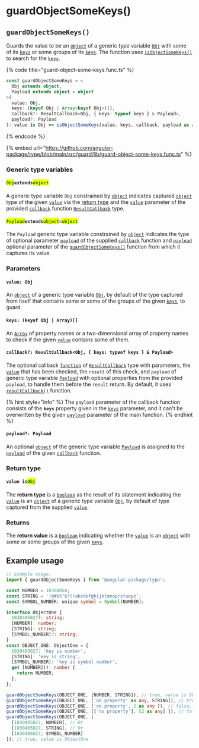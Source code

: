 # guardObjectSomeKeys()

## `guardObjectSomeKeys()`

Guards the value to be an [`object`](https://developer.mozilla.org/en-US/docs/Web/JavaScript/Reference/Global\_Objects/Object) of a generic type variable [`Obj`](guardobjectsomekeys.md#objextendsobject) with some of its [`keys`](guardobjectsomekeys.md#keys-key) or some groups of its [`keys`](guardobjectsomekeys.md#keys-key). The function uses [`isObjectSomeKeys()`](../is/isobjectsomekeys.md) to search for the [`keys`](guardobjectsomekeys.md#keys-key).

{% code title="guard-object-some-keys.func.ts" %}
```typescript
const guardObjectSomeKeys = <
  Obj extends object,
  Payload extends object = object
>(
  value: Obj,
  keys: (keyof Obj | Array<keyof Obj>)[],
  callback?: ResultCallback<Obj, { keys: typeof keys } & Payload>,
  payload?: Payload
): value is Obj => isObjectSomeKeys(value, keys, callback, payload as any);
```
{% endcode %}

{% embed url="https://github.com/angular-package/type/blob/main/src/guard/lib/guard-object-some-keys.func.ts" %}

### Generic type variables

#### <mark style="color:green;">**`Obj`**</mark>**`extends`**<mark style="color:green;">**`object`**</mark>

A generic type variable `Obj` constrained by [`object`](https://developer.mozilla.org/en-US/docs/Web/JavaScript/Reference/Global\_Objects/Object) indicates captured [`object`](https://developer.mozilla.org/en-US/docs/Web/JavaScript/Reference/Global\_Objects/Object) type of the given [`value`](guardobjectsomekeys.md#value-obj) via the [return type](guardobjectsomekeys.md#return-type) and the [`value`](../types/resultcallback.md#value-value) parameter of the provided [`callback`](guardobjectsomekeys.md#callback-resultcallback-less-than-obj-keys-typeof-keys-and-payload-greater-than) function [`ResultCallback`](../types/resultcallback.md) type.

#### <mark style="color:green;">**`Payload`**</mark>**`extends`**<mark style="color:green;">**`object`**</mark>**`=`**<mark style="color:green;">**`object`**</mark>

The `Payload` generic type variable constrained by [`object`](https://www.typescriptlang.org/docs/handbook/basic-types.html#object) indicates the type of optional parameter [`payload`](../types/resultcallback.md#payload-payload) of the supplied [`callback`](guardobjectsomekeys.md#callback-resultcallback-less-than-obj-keys-typeof-keys-and-payload-greater-than) function and [`payload`](guardobjectsomekeys.md#payload-payload) optional parameter of the [`guardObjectSomeKeys()`](guardobjectsomekeys.md#guardobjectsomekeys) function from which it captures its value.

### Parameters

#### `value: Obj`

An [`object`](https://developer.mozilla.org/en-US/docs/Web/JavaScript/Reference/Global\_Objects/Object) of a generic type variable [`Obj`](guardobjectsomekeys.md#objextendsobject), by default of the type captured from itself that contains some or some of the groups of the given [`keys`](guardobjectsomekeys.md#keys-keyof-obj-or-array), to guard.

#### `keys: (keyof Obj | Array)[]`

An [`Array`](https://developer.mozilla.org/en-US/docs/Web/JavaScript/Reference/Global\_Objects/Array) of property names or a two-dimensional array of property names to check if the given [`value`](guardobjectsomekeys.md#value-obj) contains some of them.

#### `callback?: ResultCallback<Obj, { keys: typeof keys } & Payload>`

The optional callback [`function`](https://developer.mozilla.org/en-US/docs/Web/JavaScript/Guide/Functions) of [`ResultCallback`](../types/resultcallback.md) type with parameters, the [`value`](guardobjectsomekeys.md#value-obj) that has been checked, the `result` of this check, and `payload` of generic type variable [`Payload`](guardobjectsomekeys.md#payloadextendsobject-object) with optional properties from the provided `payload`, to handle them before the `result` return. By default, it uses [`resultCallback()`](../helper/resultcallback.md) function.

{% hint style="info" %}
The `payload` parameter of the callback function consists of the **`keys`** property given in the [`keys`](guardobjectsomekeys.md#keys-keyof-obj-or-array) parameter, and it can't be overwritten by the given [`payload`](guardobjectsomekeys.md#payload-payload) parameter of the main function.
{% endhint %}

#### `payload?: Payload`

An optional [`object`](https://developer.mozilla.org/en-US/docs/Web/JavaScript/Reference/Global\_Objects/Object) of the generic type variable [`Payload`](guardobjectsomekeys.md#payloadextendsobject-object) is assigned to the [`payload`](../types/resultcallback.md#payload-payload) of the given [`callback`](guardobjectsomekeys.md#callback-resultcallback-less-than-obj-keys-typeof-keys-and-payload-greater-than) function.

### Return type

#### `value is`<mark style="color:green;">`Obj`</mark>

The **return type** is a [`boolean`](https://www.typescriptlang.org/docs/handbook/basic-types.html#boolean) as the result of its statement indicating the [`value`](guardobjectsomekeys.md#value-obj) is an [`object`](https://www.typescriptlang.org/docs/handbook/basic-types.html#object) of a generic type variable [`Obj`](guardobjectsomekeys.md#objextendsobject), by default of type captured from the supplied [`value`](guardobjectsomekeys.md#value-obj).

### Returns

The **return value** is a [`boolean`](https://developer.mozilla.org/en-US/docs/Web/JavaScript/Reference/Global\_Objects/Boolean) indicating whether the [`value`](guardobjectsomekeys.md#value-obj) is an [`object`](https://developer.mozilla.org/en-US/docs/Web/JavaScript/Reference/Global\_Objects/Object) with some or some groups of the given [`keys`](guardobjectsomekeys.md#keys-keyof-obj-or-array).

## Example usage

```typescript
// Example usage.
import { guardObjectSomeKeys } from '@angular-package/type';

const NUMBER = 10304050;
const STRING = '!@#$%^&*()abcdefghijklmnoprstuwyz';
const SYMBOL_NUMBER: unique symbol = Symbol(NUMBER);

interface ObjectOne {
  1030405027?: string;
  [NUMBER]: number;
  [STRING]: string;
  [SYMBOL_NUMBER]?: string;
}
const OBJECT_ONE: ObjectOne = {
  1030405027: 'key is number',
  [STRING]: 'key is string',
  [SYMBOL_NUMBER]: 'key is symbol number',
  get [NUMBER](): number {
    return NUMBER;
  },
};

guardObjectSomeKeys(OBJECT_ONE, [NUMBER, STRING]), // true, value is ObjectOne
guardObjectSomeKeys(OBJECT_ONE, ['no property' as any, STRING]), // true, value is ObjectOne
guardObjectSomeKeys(OBJECT_ONE, ['no property', 2 as any ]), // false, value is ObjectOne
guardObjectSomeKeys(OBJECT_ONE, [['no property'], [2 as any] ]), // false, value is ObjectOne
guardObjectSomeKeys(OBJECT_ONE, [
  [1030405027, NUMBER], // Or
  [1030405027, STRING], // Or
  [1030405027, SYMBOL_NUMBER]
]); // true, value is ObjectOne
```
